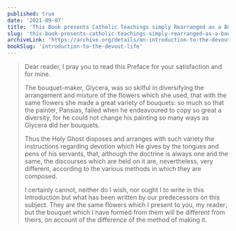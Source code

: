 ```yaml
---
published: true
date: '2021-09-07'
title: 'This Book presents Catholic Teachings simply Rearranged as a Bouquet'
slug: 'this-book-presents-catholic-teachings-simply-rearranged-as-a-bouquet'
archiveLink: 'https://archive.org/details/an-introduction-to-the-devout-life/page/n8?view=theater'
bookSlug: 'introduction-to-the-devout-life'
---
```


> Dear reader, I pray you to read this Preface for your satisfaction and for mine.
>
> The bouquet-maker, Glycera, was so skilful in diversifying the arrangement and mixture of the flowers which she used, that with the same flowers she made a great variety of bouquets: so much so that the painter, Pansias, failed when he endeavoured to copy so great a diversity, for he could not change his painting so many ways as Glycera did her bouquets.
>
> Thus the Holy Ghost disposes and arranges with such variety the instructions regarding devotion which He gives by the tongues and pens of his servants, that, although the doctrine is always one and the same, the discourses which are held on it are, nevertheless, very different, according to the various methods in which they are composed.
>
> I certainly cannot, neither do I wish, nor ought I to write in this Introduction but what has been written by our predecessors on this subject. They are the same flowers which I present to you, my reader; but the bouquet which I have formed from them will be different from theirs, on account of the difference of the method of making it.